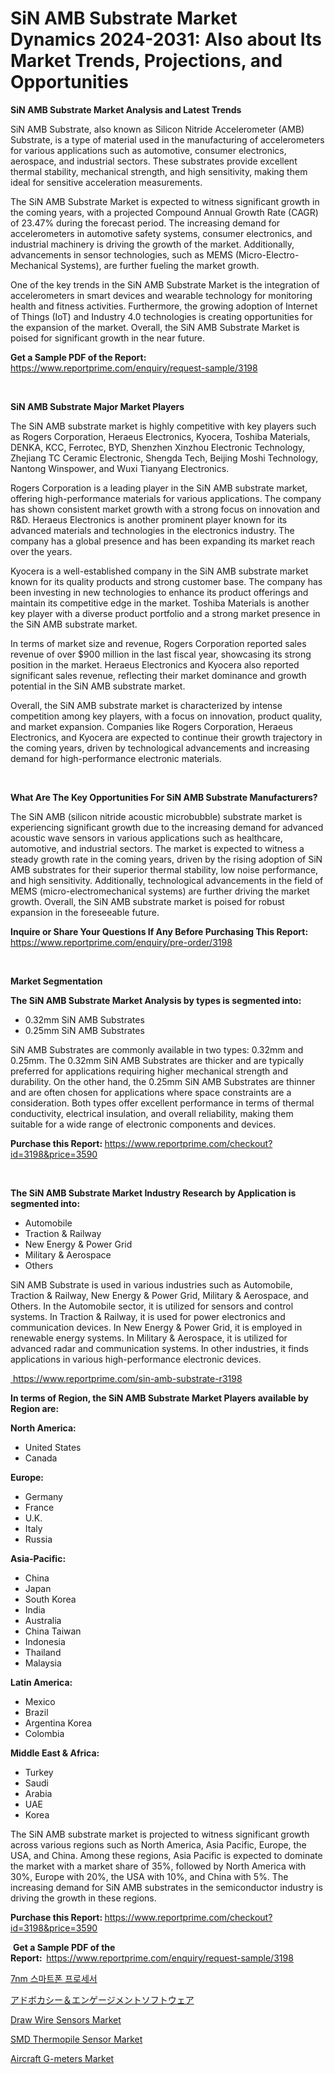 <p><h1>SiN AMB Substrate Market Dynamics 2024-2031: Also about Its Market Trends, Projections, and Opportunities</h1></p><p><strong>SiN AMB Substrate Market Analysis and Latest Trends</strong></p>
<p><p>SiN AMB Substrate, also known as Silicon Nitride Accelerometer (AMB) Substrate, is a type of material used in the manufacturing of accelerometers for various applications such as automotive, consumer electronics, aerospace, and industrial sectors. These substrates provide excellent thermal stability, mechanical strength, and high sensitivity, making them ideal for sensitive acceleration measurements.</p><p>The SiN AMB Substrate Market is expected to witness significant growth in the coming years, with a projected Compound Annual Growth Rate (CAGR) of 23.47% during the forecast period. The increasing demand for accelerometers in automotive safety systems, consumer electronics, and industrial machinery is driving the growth of the market. Additionally, advancements in sensor technologies, such as MEMS (Micro-Electro-Mechanical Systems), are further fueling the market growth.</p><p>One of the key trends in the SiN AMB Substrate Market is the integration of accelerometers in smart devices and wearable technology for monitoring health and fitness activities. Furthermore, the growing adoption of Internet of Things (IoT) and Industry 4.0 technologies is creating opportunities for the expansion of the market. Overall, the SiN AMB Substrate Market is poised for significant growth in the near future.</p></p>
<p><strong>Get a Sample PDF of the Report:&nbsp;</strong> <a href="https://www.reportprime.com/enquiry/request-sample/3198">https://www.reportprime.com/enquiry/request-sample/3198</a></p>
<p>&nbsp;</p>
<p><strong>SiN AMB Substrate Major Market Players</strong></p>
<p><p>The SiN AMB substrate market is highly competitive with key players such as Rogers Corporation, Heraeus Electronics, Kyocera, Toshiba Materials, DENKA, KCC, Ferrotec, BYD, Shenzhen Xinzhou Electronic Technology, Zhejiang TC Ceramic Electronic, Shengda Tech, Beijing Moshi Technology, Nantong Winspower, and Wuxi Tianyang Electronics. </p><p>Rogers Corporation is a leading player in the SiN AMB substrate market, offering high-performance materials for various applications. The company has shown consistent market growth with a strong focus on innovation and R&D. Heraeus Electronics is another prominent player known for its advanced materials and technologies in the electronics industry. The company has a global presence and has been expanding its market reach over the years.</p><p>Kyocera is a well-established company in the SiN AMB substrate market known for its quality products and strong customer base. The company has been investing in new technologies to enhance its product offerings and maintain its competitive edge in the market. Toshiba Materials is another key player with a diverse product portfolio and a strong market presence in the SiN AMB substrate market.</p><p>In terms of market size and revenue, Rogers Corporation reported sales revenue of over $900 million in the last fiscal year, showcasing its strong position in the market. Heraeus Electronics and Kyocera also reported significant sales revenue, reflecting their market dominance and growth potential in the SiN AMB substrate market.</p><p>Overall, the SiN AMB substrate market is characterized by intense competition among key players, with a focus on innovation, product quality, and market expansion. Companies like Rogers Corporation, Heraeus Electronics, and Kyocera are expected to continue their growth trajectory in the coming years, driven by technological advancements and increasing demand for high-performance electronic materials.</p></p>
<p>&nbsp;</p>
<p><strong>What Are The Key Opportunities For SiN AMB Substrate Manufacturers?</strong></p>
<p><p>The SiN AMB (silicon nitride acoustic microbubble) substrate market is experiencing significant growth due to the increasing demand for advanced acoustic wave sensors in various applications such as healthcare, automotive, and industrial sectors. The market is expected to witness a steady growth rate in the coming years, driven by the rising adoption of SiN AMB substrates for their superior thermal stability, low noise performance, and high sensitivity. Additionally, technological advancements in the field of MEMS (micro-electromechanical systems) are further driving the market growth. Overall, the SiN AMB substrate market is poised for robust expansion in the foreseeable future.</p></p>
<p><strong>Inquire or Share Your Questions If Any Before Purchasing This Report:</strong> <a href="https://www.reportprime.com/enquiry/pre-order/3198">https://www.reportprime.com/enquiry/pre-order/3198</a></p>
<p>&nbsp;</p>
<p><strong>Market Segmentation</strong></p>
<p><strong>The SiN AMB Substrate Market Analysis by types is segmented into:</strong></p>
<p><ul><li>0.32mm SiN AMB Substrates</li><li>0.25mm SiN AMB Substrates</li></ul></p>
<p><p>SiN AMB Substrates are commonly available in two types: 0.32mm and 0.25mm. The 0.32mm SiN AMB Substrates are thicker and are typically preferred for applications requiring higher mechanical strength and durability. On the other hand, the 0.25mm SiN AMB Substrates are thinner and are often chosen for applications where space constraints are a consideration. Both types offer excellent performance in terms of thermal conductivity, electrical insulation, and overall reliability, making them suitable for a wide range of electronic components and devices.</p></p>
<p><strong>Purchase this Report:&nbsp;</strong><a href="https://www.reportprime.com/checkout?id=3198&price=3590">https://www.reportprime.com/checkout?id=3198&price=3590</a></p>
<p>&nbsp;</p>
<p><strong>The SiN AMB Substrate Market Industry Research by Application is segmented into:</strong></p>
<p><ul><li>Automobile</li><li>Traction & Railway</li><li>New Energy & Power Grid</li><li>Military & Aerospace</li><li>Others</li></ul></p>
<p><p>SiN AMB Substrate is used in various industries such as Automobile, Traction & Railway, New Energy & Power Grid, Military & Aerospace, and Others. In the Automobile sector, it is utilized for sensors and control systems. In Traction & Railway, it is used for power electronics and communication devices. In New Energy & Power Grid, it is employed in renewable energy systems. In Military & Aerospace, it is utilized for advanced radar and communication systems. In other industries, it finds applications in various high-performance electronic devices.</p></p>
<p><a href="https://www.reportprime.com/sin-amb-substrate-r3198">&nbsp;https://www.reportprime.com/sin-amb-substrate-r3198</a></p>
<p><strong>In terms of Region, the SiN AMB Substrate Market Players available by Region are:</strong></p>
<p>
    <p> <strong> North America: </strong>
        <ul>
            <li>United States</li>
            <li>Canada</li>
        </ul>
        </p> 
    <p> <strong> Europe: </strong>
        <ul>
            <li>Germany</li>
            <li>France</li>
            <li>U.K.</li>
            <li>Italy</li>
            <li>Russia</li>
        </ul>
        </p> 
    <p> <strong> Asia-Pacific: </strong>
        <ul>
            <li>China</li>
            <li>Japan</li>
            <li>South Korea</li>
            <li>India</li>
            <li>Australia</li>
            <li>China Taiwan</li>
            <li>Indonesia</li>
            <li>Thailand</li>
            <li>Malaysia</li>
        </ul>
        </p> 
    <p> <strong> Latin America: </strong>
        <ul>
            <li>Mexico</li>
            <li>Brazil</li>
            <li>Argentina Korea</li>
            <li>Colombia</li>
        </ul>
        </p> 
    <p> <strong> Middle East & Africa: </strong>
        <ul>
            <li>Turkey</li>
            <li>Saudi</li>
            <li>Arabia</li>
            <li>UAE</li>
            <li>Korea</li>
        </ul>
    </p>
    </p>
<p><p>The SiN AMB substrate market is projected to witness significant growth across various regions such as North America, Asia Pacific, Europe, the USA, and China. Among these regions, Asia Pacific is expected to dominate the market with a market share of 35%, followed by North America with 30%, Europe with 20%, the USA with 10%, and China with 5%. The increasing demand for SiN AMB substrates in the semiconductor industry is driving the growth in these regions.</p></p>
<p><strong>Purchase this Report: </strong><a href="https://www.reportprime.com/checkout?id=3198&price=3590">https://www.reportprime.com/checkout?id=3198&price=3590</a></p>
<p>&nbsp;<strong>Get a Sample PDF of the Report:&nbsp;&nbsp;</strong><a href="https://www.reportprime.com/enquiry/request-sample/3198">https://www.reportprime.com/enquiry/request-sample/3198</a></p>
<p><strong></strong></p>
<p><p><a href="https://github.com/muchswr/Market-Research-Report-List-2/blob/main/8707810103334.md">7nm 스마트폰 프로세서</a></p><p><a href="https://github.com/LeoraEber/Market-Research-Report-List-2/blob/main/483355683256.md">アドボカシー＆エンゲージメントソフトウェア</a></p><p><a href="https://github.com/eliyamanson4561/Market-Research-Report-List-1/blob/main/draw-wire-sensors-market.md">Draw Wire Sensors Market</a></p><p><a href="https://github.com/santosh758595/Market-Research-Report-List-5/blob/main/smd-thermopile-sensor-market.md">SMD Thermopile Sensor Market</a></p><p><a href="https://issuu.com/reportprime-2/docs/aircraft-g-meters-market-size-2030.pptx">Aircraft G-meters Market</a></p></p>